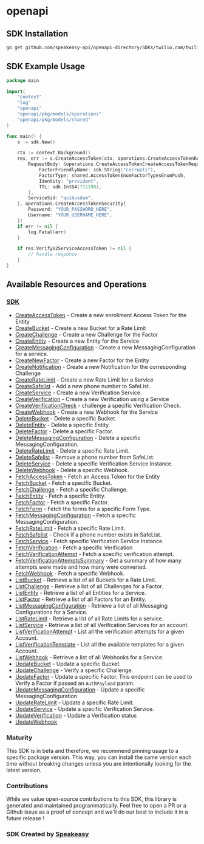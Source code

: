 # openapi

<!-- Start SDK Installation -->
## SDK Installation

```bash
go get github.com/speakeasy-api/openapi-directory/SDKs/twilio.com/twilio_verify_v2/1.43.0/go
```
<!-- End SDK Installation -->

## SDK Example Usage
<!-- Start SDK Example Usage -->
```go
package main

import(
	"context"
	"log"
	"openapi"
	"openapi/pkg/models/operations"
	"openapi/pkg/models/shared"
)

func main() {
    s := sdk.New()

    ctx := context.Background()
    res, err := s.CreateAccessToken(ctx, operations.CreateAccessTokenRequest{
        RequestBody: &operations.CreateAccessTokenCreateAccessTokenRequest{
            FactorFriendlyName: sdk.String("corrupti"),
            FactorType: shared.AccessTokenEnumFactorTypesEnumPush,
            Identity: "provident",
            TTL: sdk.Int64(715190),
        },
        ServiceSid: "quibusdam",
    }, operations.CreateAccessTokenSecurity{
        Password: "YOUR_PASSWORD_HERE",
        Username: "YOUR_USERNAME_HERE",
    })
    if err != nil {
        log.Fatal(err)
    }

    if res.VerifyV2ServiceAccessToken != nil {
        // handle response
    }
}
```
<!-- End SDK Example Usage -->

<!-- Start SDK Available Operations -->
## Available Resources and Operations

### [SDK](docs/sdk/README.md)

* [CreateAccessToken](docs/sdk/README.md#createaccesstoken) - Create a new enrollment Access Token for the Entity
* [CreateBucket](docs/sdk/README.md#createbucket) - Create a new Bucket for a Rate Limit
* [CreateChallenge](docs/sdk/README.md#createchallenge) - Create a new Challenge for the Factor
* [CreateEntity](docs/sdk/README.md#createentity) - Create a new Entity for the Service
* [CreateMessagingConfiguration](docs/sdk/README.md#createmessagingconfiguration) - Create a new MessagingConfiguration for a service.
* [CreateNewFactor](docs/sdk/README.md#createnewfactor) - Create a new Factor for the Entity
* [CreateNotification](docs/sdk/README.md#createnotification) - Create a new Notification for the corresponding Challenge
* [CreateRateLimit](docs/sdk/README.md#createratelimit) - Create a new Rate Limit for a Service
* [CreateSafelist](docs/sdk/README.md#createsafelist) - Add a new phone number to SafeList.
* [CreateService](docs/sdk/README.md#createservice) - Create a new Verification Service.
* [CreateVerification](docs/sdk/README.md#createverification) - Create a new Verification using a Service
* [CreateVerificationCheck](docs/sdk/README.md#createverificationcheck) - challenge a specific Verification Check.
* [CreateWebhook](docs/sdk/README.md#createwebhook) - Create a new Webhook for the Service
* [DeleteBucket](docs/sdk/README.md#deletebucket) - Delete a specific Bucket.
* [DeleteEntity](docs/sdk/README.md#deleteentity) - Delete a specific Entity.
* [DeleteFactor](docs/sdk/README.md#deletefactor) - Delete a specific Factor.
* [DeleteMessagingConfiguration](docs/sdk/README.md#deletemessagingconfiguration) - Delete a specific MessagingConfiguration.
* [DeleteRateLimit](docs/sdk/README.md#deleteratelimit) - Delete a specific Rate Limit.
* [DeleteSafelist](docs/sdk/README.md#deletesafelist) - Remove a phone number from SafeList.
* [DeleteService](docs/sdk/README.md#deleteservice) - Delete a specific Verification Service Instance.
* [DeleteWebhook](docs/sdk/README.md#deletewebhook) - Delete a specific Webhook.
* [FetchAccessToken](docs/sdk/README.md#fetchaccesstoken) - Fetch an Access Token for the Entity
* [FetchBucket](docs/sdk/README.md#fetchbucket) - Fetch a specific Bucket.
* [FetchChallenge](docs/sdk/README.md#fetchchallenge) - Fetch a specific Challenge.
* [FetchEntity](docs/sdk/README.md#fetchentity) - Fetch a specific Entity.
* [FetchFactor](docs/sdk/README.md#fetchfactor) - Fetch a specific Factor.
* [FetchForm](docs/sdk/README.md#fetchform) - Fetch the forms for a specific Form Type.
* [FetchMessagingConfiguration](docs/sdk/README.md#fetchmessagingconfiguration) - Fetch a specific MessagingConfiguration.
* [FetchRateLimit](docs/sdk/README.md#fetchratelimit) - Fetch a specific Rate Limit.
* [FetchSafelist](docs/sdk/README.md#fetchsafelist) - Check if a phone number exists in SafeList.
* [FetchService](docs/sdk/README.md#fetchservice) - Fetch specific Verification Service Instance.
* [FetchVerification](docs/sdk/README.md#fetchverification) - Fetch a specific Verification
* [FetchVerificationAttempt](docs/sdk/README.md#fetchverificationattempt) - Fetch a specific verification attempt.
* [FetchVerificationAttemptsSummary](docs/sdk/README.md#fetchverificationattemptssummary) - Get a summary of how many attempts were made and how many were converted.
* [FetchWebhook](docs/sdk/README.md#fetchwebhook) - Fetch a specific Webhook.
* [ListBucket](docs/sdk/README.md#listbucket) - Retrieve a list of all Buckets for a Rate Limit.
* [ListChallenge](docs/sdk/README.md#listchallenge) - Retrieve a list of all Challenges for a Factor.
* [ListEntity](docs/sdk/README.md#listentity) - Retrieve a list of all Entities for a Service.
* [ListFactor](docs/sdk/README.md#listfactor) - Retrieve a list of all Factors for an Entity.
* [ListMessagingConfiguration](docs/sdk/README.md#listmessagingconfiguration) - Retrieve a list of all Messaging Configurations for a Service.
* [ListRateLimit](docs/sdk/README.md#listratelimit) - Retrieve a list of all Rate Limits for a service.
* [ListService](docs/sdk/README.md#listservice) - Retrieve a list of all Verification Services for an account.
* [ListVerificationAttempt](docs/sdk/README.md#listverificationattempt) - List all the verification attempts for a given Account.
* [ListVerificationTemplate](docs/sdk/README.md#listverificationtemplate) - List all the available templates for a given Account.
* [ListWebhook](docs/sdk/README.md#listwebhook) - Retrieve a list of all Webhooks for a Service.
* [UpdateBucket](docs/sdk/README.md#updatebucket) - Update a specific Bucket.
* [UpdateChallenge](docs/sdk/README.md#updatechallenge) - Verify a specific Challenge.
* [UpdateFactor](docs/sdk/README.md#updatefactor) - Update a specific Factor. This endpoint can be used to Verify a Factor if passed an `AuthPayload` param.
* [UpdateMessagingConfiguration](docs/sdk/README.md#updatemessagingconfiguration) - Update a specific MessagingConfiguration
* [UpdateRateLimit](docs/sdk/README.md#updateratelimit) - Update a specific Rate Limit.
* [UpdateService](docs/sdk/README.md#updateservice) - Update a specific Verification Service.
* [UpdateVerification](docs/sdk/README.md#updateverification) - Update a Verification status
* [UpdateWebhook](docs/sdk/README.md#updatewebhook)
<!-- End SDK Available Operations -->

### Maturity

This SDK is in beta and therefore, we recommend pinning usage to a specific package version.
This way, you can install the same version each time without breaking changes unless you are intentionally
looking for the latest version.

### Contributions

While we value open-source contributions to this SDK, this library is generated and maintained programmatically.
Feel free to open a PR or a Github issue as a proof of concept and we'll do our best to include it in a future release !

### SDK Created by [Speakeasy](https://docs.speakeasyapi.dev/docs/using-speakeasy/client-sdks)
